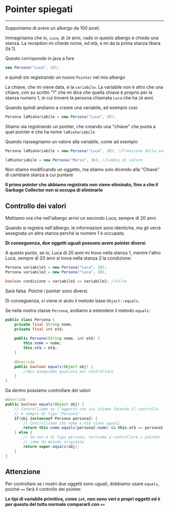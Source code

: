 # Pointer spiegati

---

Supponiamo di avere un albergo da 100 posti.

Immaginiamo che io, `Luca`, di `20` anni, vado in questo albergo e chiedo una stanza.
La reception mi chiede nome, ed età, e mi da la prima stanza libera (la 1).

Questo corrisponde in java a fare
```java
new Persona("Luca", 20);
```
e quindi sto registrando un nuovo `Pointer` nel mio albergo

La chiave, che mi viene data, è la `variabile`.
La variabile non è altro che una chiave,
con su scritto "1" che mi dice che quella chiave è proprio per la stanza numero 1,
in cui troverò la persona chiamata `Luca` che ha `20` anni.

Quando quindi andiamo a creare una variabile, ad esempio così:

```java
Persona laMiaVariabile = new Persona("Luca", 20);
```

Stiamo sia registrando un pointer,
che creando una "chiave" che punta a quel pointer e che ha nome `laMiaVariabile`

Quando riassegniamo un valore alla variabile, come ad esempio
```java
Persona laMiaVariabile = new Persona("Luca", 20); //Creazione della variabile

laMiaVariabile = new Persona("Mario", 36); //Cambio di valore
```

Non stiamo modificando un oggetto,
ma stiamo solo dicendo alla "Chiave" di cambiare stanza a cui puntare

**Il primo pointer che abbiamo registrato non viene eliminato,
fino a che il Garbage Collector non si occupa di eliminarlo**

## Controllo dei valori

Mettiamo ora che nell'albergo arrivi un secondo Luca, sempre di 20 anni.

Quando si registra nell'albergo, le informazioni sono identiche,
ma gli verrà assegnata un altra stanza perché la numero 1 è occupata.

**Di conseguenza, due oggetti uguali possono avere pointer diversi**

A questo punto, se io, Luca di 20 anni mi trovo nella stanza 1, mentre l'altro Luca,
sempre di 20 anni si trova nella stanza 2 la condizione:

```java
Persona variabile1 = new Persona("Luca", 20);
Persona variabile2 = new Persona("Luca", 20);

boolean condizione = variabile1 == variabile2; //False
```

Sarà falsa. Poiché i pointer sono diversi.

Di conseguenza, ci viene in aiuto il metodo base `Object::equals`.

Se nella nostra classe `Persona`, andiamo a estendere il metodo `equals`:

```java
public class Persona {
	private final String nome;
	private final int età;
    
	public Persona(String nome, int età) {
		this.nome = nome;
		this.età = età;
	}
    
	@Override
	public boolean equals(Object obj) {
		//Qui eseguiamo qualcosa per controllare
	}
}
```

Da dentro possiamo controllare dei valori

```java
@Override
public boolean equals(Object obj) {
    // Controlliamo se l'oggetto con cui stiamo facendo il controllo
    // è sempre di tipo "Persona"
    if(obj instanceof Persona persona2) {
        // Controlliamo che nome e età siano uguali
        return this.nome.equals(persona2.nome) && this.età == persona2.età;
    } else {
        // Se non è di tipo persona, torniamo a controllare i pointer
        // come da metodo originale
        return super.equals(obj);
    }
}
```

## Attenzione

Per controllare se i nostri due oggetti sono uguali, dobbiamo usare `equals`,
poiché `==` farà il controllo dei pointer.

**Le tipi di variabile primitiva, come `int`,
non sono veri e propri oggetti ed è per questo del tutto normale compararli con `==`**

